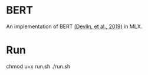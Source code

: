 # BERT

An implementation of BERT [(Devlin, et al., 2019)](https://aclanthology.org/N19-1423/) in MLX.

# Run
chmod u+x run.sh
./run.sh





